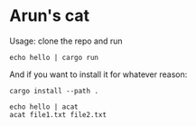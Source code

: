 # Arun's cat

Usage: clone the repo and run 
```
echo hello | cargo run
```

And if you want to install it for whatever reason:

```
cargo install --path .
```

```
echo hello | acat
acat file1.txt file2.txt
```
